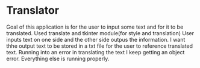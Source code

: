 # Translator
Goal of this application is for the user to input some text and for it to be translated. 
Used translate and tkinter module(for style and translation)
User inputs text on one side and the other side outpus the information. I want thhe output text to be stored in a txt file for the user to reference translated text. 
Running into an error in translating the text I keep getting an object error. 
Everything else is running properly. 
